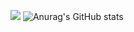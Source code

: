 ![](https://dcbadge.vercel.app/api/shield/262550490909376512)
![Anurag's GitHub stats](https://github-readme-stats.vercel.app/api?ledepede=anuraghazra&hide=contribs,prs)

